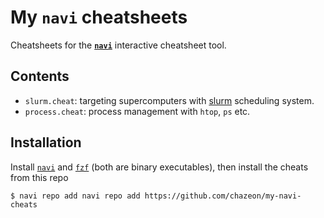 # My `navi` cheatsheets

Cheatsheets for the **[`navi`][navi]** interactive cheatsheet tool.

[navi]: https://github.com/denisidoro/navi

## Contents

- `slurm.cheat`: targeting supercomputers with [slurm][slurm] scheduling system.
- `process.cheat`: process management with `htop`, `ps` etc.

[slurm]: https://slurm.schedmd.com/

## Installation

Install [`navi`][navi] and [`fzf`][fzf] (both are binary executables), then install the cheats from this repo

```
$ navi repo add navi repo add https://github.com/chazeon/my-navi-cheats
```

[fzf]: https://github.com/junegunn/fzf
